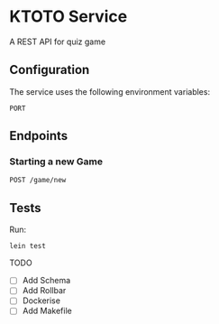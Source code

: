 # KTOTO Service
A REST API for quiz game

## Configuration

The service uses the following environment variables:

`PORT`

## Endpoints

### Starting a new Game

`POST /game/new`


## Tests

Run:

`lein test`



TODO
- [ ] Add Schema
- [ ] Add Rollbar
- [ ] Dockerise
- [ ] Add Makefile
